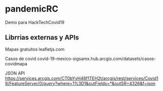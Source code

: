 # pandemicRC
Demo para HackTechCovid19

## Librrias externas y APIs
Mapas gratuitos
leafletjs.com

Casos de covid
covid-19-mexico-sigsamx.hub.arcgis.com/datasets/casos-covidmapa

JSON API
https://services.arcgis.com/CT0bYvH48f1TEH2t/arcgis/rest/services/Covid19/FeatureServer/0/query?where=1%3D1&outFields=*&outSR=4326&f=json
